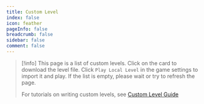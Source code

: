```yaml
---
title: Custom Level
index: false
icon: feather
pageInfo: false
breadcrumb: false
sidebar: false
comment: false
---
```


<script setup>
    import LevelList from '@source/components/level-list/App.vue';
</script>

> [!info]
> This page is a list of custom levels. Click on the card to download the level file. Click `Play Local Level` in the game settings to import it and play. If the list is empty, please wait or try to refresh the page.
>
> For tutorials on writing custom levels, see [Custom Level Guide](/en/guide/level/)

<LevelList />